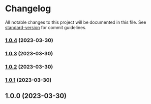 # Changelog

All notable changes to this project will be documented in this file. See [standard-version](https://github.com/conventional-changelog/standard-version) for commit guidelines.

### [1.0.4](https://github.com/fmedeiros95/nestjs-zoop/compare/v1.0.3...v1.0.4) (2023-03-30)

### [1.0.3](https://github.com/fmedeiros95/nestjs-zoop/compare/v1.0.2...v1.0.3) (2023-03-30)

### [1.0.2](https://github.com/fmedeiros95/nestjs-zoop/compare/v1.0.1...v1.0.2) (2023-03-30)

### [1.0.1](https://github.com/fmedeiros95/nestjs-zoop/compare/v1.0.0...v1.0.1) (2023-03-30)

## 1.0.0 (2023-03-30)
